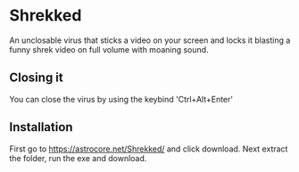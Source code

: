 # Shrekked
An unclosable virus that sticks a video on your screen and locks it blasting a funny shrek video on full volume with moaning sound.
## Closing it
You can close the virus by using the keybind 'Ctrl+Alt+Enter'
## Installation
First go to https://astrocore.net/Shrekked/ and click download. Next extract the folder, run the exe and download.
